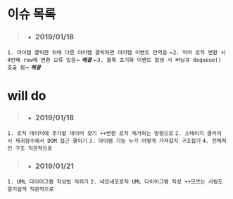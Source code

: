 
# 이슈 목록
> - ### 2019/01/18
`1. 아이템 클릭한 뒤에 다른 아이템 클릭하면 아이템 이벤트 안먹음`
~`2. 악어 로직 변환 시 4번째 row에 변환 오류 있음`~ *__`해결`__*
~`3. 블록 초기화 이벤트 발생 시 버닝큐 dequeue() 호출 됨`~ *__`해결`__*


 # will do
> - ### 2019/01/18
`1. 로직 데이터에 추가할 데이터 찾기 ++변환 로직 제거하는 방향으로`
`2. 스테이지 클리어 시 재귀함수에서 DOM 접근 줄이기`
`3. 아이템 기능 누가 어떻게 가져갈지 구조잡기`
`4. 전체적인 구조 직관적으로`
        
> - ### 2019/01/21
`1. UML 다이어그램 작성법 익히기`
`2. 네모네모로직 UML 다이어그램 작성 ++모르는 사람도 알기쉽게 직관적으로`